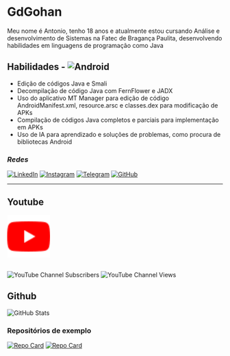 # GdGohan

Meu nome é Antonio, tenho 18 anos e atualmente estou cursando Análise e desenvolvimento de Sistemas na Fatec de Bragança Paulita, desenvolvendo habilidades em linguagens de programação como Java

## Habilidades - ![Android](https://img.shields.io/badge/Android-3DDC84?style=for-the-badge&logo=android&logoColor=white)
- Edição de códigos Java e Smali
- Decompilação de código Java com FernFlower e JADX
- Uso do aplicativo MT Manager para edição de código AndroidManifest.xml, resource.arsc e classes.dex para modificação de APKs
- Compilação de códigos Java completos e parciais para implementação em APKs
- Uso de IA para aprendizado e soluções de problemas, como procura de bibliotecas Android

### *Redes*
[![LinkedIn](https://img.shields.io/badge/LinkedIn-0077B5?style=for-the-badge&logo=linkedin&logoColor=white)](https://www.linkedin.com/in/antonioxross/)
[![Instagram](https://img.shields.io/badge/-Instagram-%23E4405F?style=for-the-badge&logo=instagram&logoColor=white)](https://www.instagram.com/antonioxross/)
[![Telegram](https://img.shields.io/badge/Telegram-000?style=for-the-badge&logo=telegram&logoColor=2CA5E0)](https://t.me/GdGohan)
[![GitHub](https://img.shields.io/badge/GitHub-100000?style=for-the-badge&logo=github&logoColor=white)](https://github.com/GdGohan)

--------------------------------
## Youtube
  <a href="https://www.youtube.com/@gdgohan460" style="margin-right: 10px; text-decoration: none;">
    <img src="https://raw.githubusercontent.com/GdGohan/dio-lab-open-source/refs/heads/main/utils/badges/youtube.svg"
         alt="YouTube Badge" height="100" style="display: block;">
  </a>

![YouTube Channel Subscribers](https://img.shields.io/youtube/channel/subscribers/UCBSzqMgBtXbNvdKElN5nvug?style=for-the-badge)
![YouTube Channel Views](https://img.shields.io/youtube/channel/views/UCBSzqMgBtXbNvdKElN5nvug?style=for-the-badge)

## Github
![GitHub Stats](https://github-readme-stats.vercel.app/api?username=gdgohan&theme=transparent&bg_color=000&border_color=30A3DC&show_icons=true&icon_color=30A3DC&title_color=E94D5F&text_color=FFF)

### Repositórios de exemplo
[![Repo Card](https://github-readme-stats.vercel.app/api/pin/?username=gdgohan&repo=SonicRacingTransformedAndroidUpdate-NewVersion&bg_color=000&border_color=30A3DC&show_icons=true&icon_color=30A3DC&title_color=E94D5F&text_color=FFF)](https://github.com/gdgohan/SonicRacingTransformedAndroidUpdate)
[![Repo Card](https://github-readme-stats.vercel.app/api/pin/?username=gdgohan&repo=Dragon-Ball-Tap-Battle-Decompilation&bg_color=000&border_color=30A3DC&show_icons=true&icon_color=30A3DC&title_color=E94D5F&text_color=FFF)](https://github.com/gdgohan/Dragon-Ball-Tap-Battle-Decompilation)
